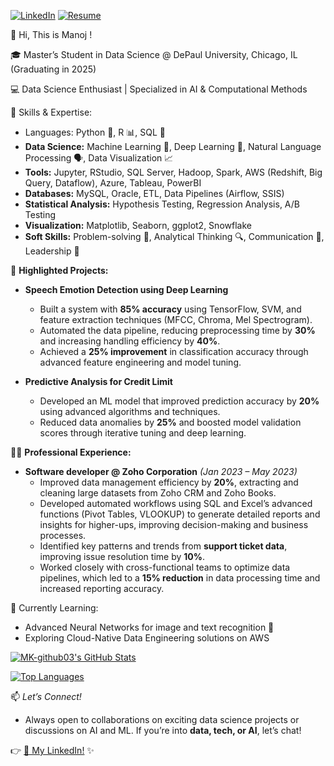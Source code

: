 [![LinkedIn](https://img.shields.io/badge/-LinkedIn-blue?style=flat-square&logo=Linkedin&logoColor=white)](https://www.linkedin.com/in/manoj-kumar-ashok-078241211/)
[![Resume](https://img.shields.io/badge/-Resume-blue?style=flat-square&logo=readme&logoColor=white)](https://github.com/MK-Github03/My_resume/blob/main/My_resume%20pdf.pdf)


👋 Hi, This is Manoj !

🎓 Master’s Student in Data Science @ DePaul University, Chicago, IL (Graduating in 2025)  

💻 Data Science Enthusiast | Specialized in AI & Computational Methods




 

🔧 Skills & Expertise:
- Languages: Python 🐍, R 📊, SQL 💾  
- **Data Science:** Machine Learning 🤖, Deep Learning 🧠, Natural Language Processing 🗣️, Data Visualization 📈  
- **Tools:** Jupyter, RStudio, SQL Server, Hadoop, Spark, AWS (Redshift, Big Query, Dataflow), Azure, Tableau, PowerBI  
- **Databases:** MySQL, Oracle, ETL, Data Pipelines (Airflow, SSIS)  
- **Statistical Analysis:** Hypothesis Testing, Regression Analysis, A/B Testing  
- **Visualization:** Matplotlib, Seaborn, ggplot2, Snowflake  
- **Soft Skills:** Problem-solving 🧩, Analytical Thinking 🔍, Communication 💬, Leadership 👥  

🌟 **Highlighted Projects:**  
- **Speech Emotion Detection using Deep Learning**  
  - Built a system with **85% accuracy** using TensorFlow, SVM, and feature extraction techniques (MFCC, Chroma, Mel Spectrogram).  
  - Automated the data pipeline, reducing preprocessing time by **30%** and increasing handling efficiency by **40%**.  
  - Achieved a **25% improvement** in classification accuracy through advanced feature engineering and model tuning.

- **Predictive Analysis for Credit Limit**  
  - Developed an ML model that improved prediction accuracy by **20%** using advanced algorithms and techniques.  
  - Reduced data anomalies by **25%** and boosted model validation scores through iterative tuning and deep learning.

👨‍💻 **Professional Experience:**  
- **Software developer @ Zoho Corporation** *(Jan 2023 – May 2023)*  
  - Improved data management efficiency by **20%**, extracting and cleaning large datasets from Zoho CRM and Zoho Books.  
  - Developed automated workflows using SQL and Excel’s advanced functions (Pivot Tables, VLOOKUP) to generate detailed reports and insights for higher-ups, improving decision-making and business processes.  
  - Identified key patterns and trends from **support ticket data**, improving issue resolution time by **10%**.  
  - Worked closely with cross-functional teams to optimize data pipelines, which led to a **15% reduction** in data processing time and increased reporting accuracy.  


🌱 Currently Learning:  
- Advanced Neural Networks for image and text recognition 🧠  
- Exploring Cloud-Native Data Engineering solutions on AWS


[![MK-github03's GitHub Stats](https://github-readme-stats.vercel.app/api?username=MK-github03&show_icons=true&theme=radical)](https://github.com/MK-github03)

[![Top Languages](https://github-readme-stats.vercel.app/api/top-langs/?username=MK-github03&layout=compact&theme=radical)](https://github.com/MK-github03)


📫 *Let’s Connect!*
- Always open to collaborations on exciting data science projects or discussions on AI and ML. If you’re into **data, tech, or AI**, let’s chat!
  
👉 [💼 My LinkedIn!](https://www.linkedin.com/in/manoj-kumar-ashok-078241211/) ✨


